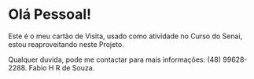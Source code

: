 # Olá Pessoal!

Este é o  meu  cartão de Visita, usado como atividade no Curso do Senai, estou reaproveitando neste Projeto.

Qualquer duvida, pode me contactar para mais informações: (48) 99628-2288. Fabio H R de Souza.
